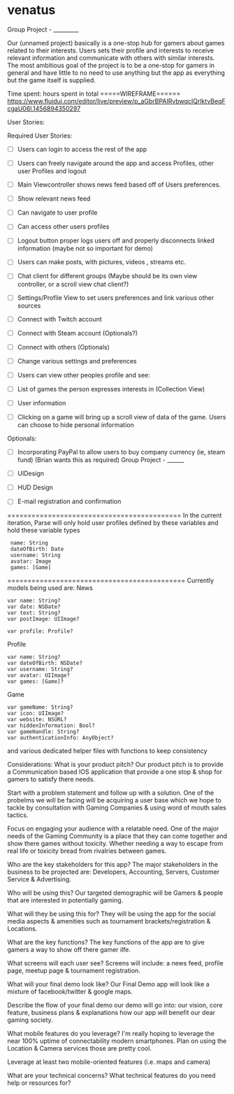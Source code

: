 # venatus
Group Project - _________



Our (unnamed project) basically is a one-stop hub for gamers about games related to their interests. 
Users sets their profile and interests to receive relevant information and communicate with others with similar interests.
The most ambitious goal of the project is to be a one-stop for gamers in general and have little to no need to use anything but the app
as everything but the game itself is supplied.

Time spent:  hours spent in total
=====WIREFRAME======
https://www.fluidui.com/editor/live/preview/p_aGbrBPAIRvbwqcIQrlktvBeqFcgaU06l.1456894350297

User Stories:

Required User Stories:
 - [ ] Users can login to access the rest of the app
 - [ ] Users can freely navigate around the app and access Profiles, other user Profiles and logout
 - [ ] Main Viewcontroller shows news feed based off of Users preferences. 
  - [ ] Show relevant news feed
  - [ ] Can navigate to user profile
  - [ ] Can access other users profiles
  - [ ] Logout button proper logs users off and properly disconnects linked information (maybe not so important for demo)
  - [ ] Users can make posts, with pictures, videos , streams etc.
  - [ ] Chat client for different groups (Maybe should be its own view controller, or a scroll view chat client?)
 - [ ] Settings/Profile View to set users preferences and link various other sources
  - [ ] Connect with Twitch account
  - [ ] Connect with Steam account (Optionals?)
  - [ ] Connect with others (Optionals)
  - [ ] Change various settings and preferences
 - [ ] Users can view other peoples profile and see:
  - [ ] List of games the person expresses interests in (Collection View)
  - [ ] User information 
  - [ ] Clicking on a game will bring up a scroll view of data of the game. Users can choose to hide personal information
  

Optionals:
- [ ] Incorporating PayPal to allow users to buy company currency (ie, steam fund) (Brian wants this as required)
Group Project  - ______
- [ ] UIDesign
- [ ] HUD Design
- [ ] E-mail registration and confirmation


===========================================
In the current iteration, Parse will only hold user profiles defined by these variables and hold these variable types

     name: String
     dateOfBirth: Date
     username: String
     avatar: Image
     games: [Game]
============================================
Currently models being used are:
News

    var name: String?
    var date: NSDate?
    var text: String?
    var postImage: UIImage?
    
    var profile: Profile?

Profile

    var name: String?
    var dateOfBirth: NSDate?
    var username: String?
    var avatar: UIImage?
    var games: [Game]?
    
Game

    var gameName: String?
    var icon: UIImage?
    var website: NSURL?
    var hiddenInformation: Bool?
    var gameHandle: String?
    var authenticationInfo: AnyObject?

and various dedicated helper files with functions to keep consistency

Considerations: 
What is your product pitch?
Our product pitch is to provide a Communication based IOS application that provide a one stop & shop for gamers to satisfy there needs.

Start with a problem statement and follow up with a solution.
One of the probelms we will be facing will be acquiring a user base which we hope to tackle by consultation with Gaming Companies & using word of mouth sales tactics.

Focus on engaging your audience with a relatable need.
One of the major needs of the Gaming Community is a place that they can come together and show there games without toxicity. Whether needing a way to escape from real life or toxicity bread from rivalries between games.

Who are the key stakeholders for this app?
The major stakeholders in the business to be projected are: Developers, Accounting, Servers, Customer Service & Advertising.

Who will be using this?
Our targeted demographic will be Gamers & people that are interested in potentially gaming.

What will they be using this for?
They will be using the app for the social media aspects & amenities such as tournament brackets/registration & Locations.

What are the key functions?
The key functions of the app are to  give gamers a way to show off there gamer ilfe.

What screens will each user see?
Screens will include: a news feed, profile page, meetup page & tournament registration.

What will your final demo look like?
Our Final Demo app will look like a mixture of facebook/twitter & google maps.

Describe the flow of your final demo
our demo will go into: our vision, core feature,  business plans & explanations how our app will benefit our dear gaming society.

What mobile features do you leverage?
I'm really hoping to leverage the  near 100% uptime of connectability modern smartphones. Plan on using the Location & Camera services those are pretty cool.

Leverage at least two mobile-oriented features (i.e. maps and camera)


What are your technical concerns?
What technical features do you need help or resources for?


